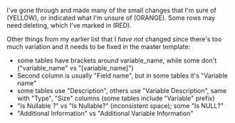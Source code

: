 I've gone through and made many of the small changes that I'm sure of (YELLOW), or indicated what I'm unsure of (ORANGE). Some rows may need deleting, which I've marked in (RED).

Other things from my earlier list that I _have not_ changed since there's too much variation and it needs to be fixed in the master template:

- some tables have brackets around variable_name, while some don't ("variable_name" vs "[variable_name]")
- Second column is usually "Field name", but in some tables it's "Variable name"
- some tables use "Description", others use "Variable Description", same with "Type", "Size" columns (some tables include "Variable" prefix)
- "Is Nullable ?" vs "Is Nullable?" (inconsistent space); some "Is NULL?"
- "Additional Information" vs "Additional Variable Information"
